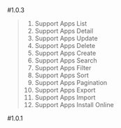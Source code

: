 #1.0.3

> 1. Support Apps List
> 2. Support Apps Detail
> 3. Support Apps Update
> 4. Support Apps Delete
> 5. Support Apps Create
> 6. Support Apps Search
> 7. Support Apps Filter
> 8. Support Apps Sort
> 9. Support Apps Pagination
> 10. Support Apps Export
> 11. Support Apps Import
> 12. Support Apps Install Online


#1.0.1